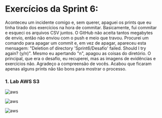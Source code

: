 # Exercícios da Sprint 6:

Aconteceu um incidente comigo e, sem querer, apaguei os prints que eu tinha tirado dos exercícios na hora de commitar. Basicamente, fui commitar e esqueci os arquivos CSV juntos. O GitHub não aceita tantos megabytes de envio, então não enviou com o push e meio que travou. Procurei um comando para apagar um commit e, em vez de apagar, apareceu esta mensagem: "Deletion of directory 'Sprint6/Desafio' failed. Should I try again? (y/n)". Mesmo eu apertando "n", apagou as coisas do diretório. O principal, que era o desafio, eu recuperei, mas as imagens de evidências e exercícios não. Agradeço a compreensão de vocês. Acabou que ficaram apenas alguns prints não tão bons para mostrar o processo.

### 1. Lab AWS S3

![aws](https://github.com/analuizafreitasbs/Sprints/blob/main/Sprint6/Exerc%C3%ADcios/prints/Captura%20de%20tela%202024-07-08%20144635.png)

![aws](https://github.com/analuizafreitasbs/Sprints/blob/main/Sprint6/Exerc%C3%ADcios/prints/Captura%20de%20tela%202024-07-08%20144915.png)

![aws]()